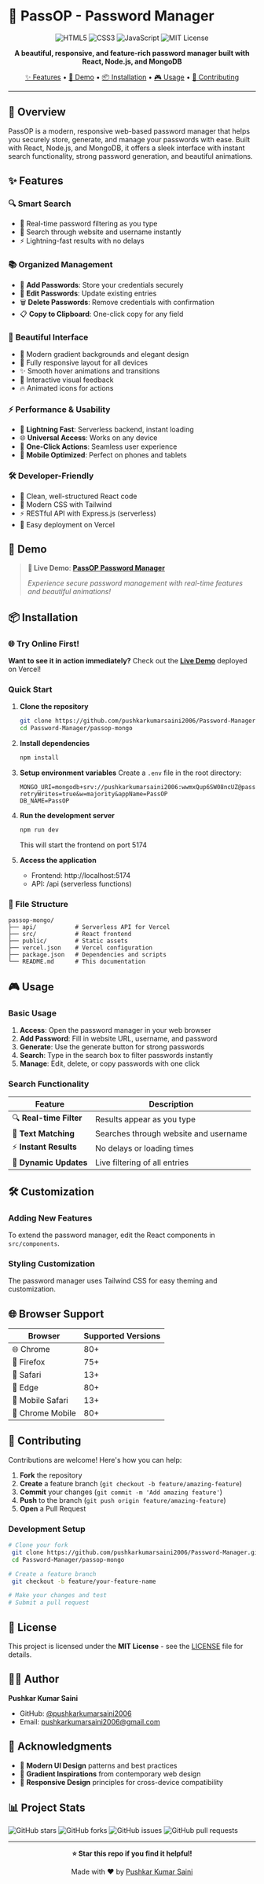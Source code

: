 # 📑 PassOP - Password Manager

<div align="center">

![HTML5](https://img.shields.io/badge/HTML5-E34F26?style=for-the-badge&logo=html5&logoColor=white)
![CSS3](https://img.shields.io/badge/CSS3-1572B6?style=for-the-badge&logo=css3&logoColor=white)
![JavaScript](https://img.shields.io/badge/JavaScript-F7DF1E?style=for-the-badge&logo=javascript&logoColor=black)
![MIT License](https://img.shields.io/badge/License-MIT-green.svg?style=for-the-badge)

**A beautiful, responsive, and feature-rich password manager built with React, Node.js, and MongoDB**

[✨ Features](#-features) • [🚀 Demo](#-demo) • [📦 Installation](#-installation) • [🎮 Usage](#-usage) • [🤝 Contributing](#-contributing)

</div>

---

## 🌟 Overview

PassOP is a modern, responsive web-based password manager that helps you securely store, generate, and manage your passwords with ease. Built with React, Node.js, and MongoDB, it offers a sleek interface with instant search functionality, strong password generation, and beautiful animations.

## ✨ Features

### 🔍 **Smart Search**
- 🔎 Real-time password filtering as you type
- 📝 Search through website and username instantly
- ⚡ Lightning-fast results with no delays

### 📚 **Organized Management**
- 🎯 **Add Passwords**: Store your credentials securely
- 📝 **Edit Passwords**: Update existing entries
- 🗑️ **Delete Passwords**: Remove credentials with confirmation
- 📋 **Copy to Clipboard**: One-click copy for any field

### 🎨 **Beautiful Interface**
- 🌈 Modern gradient backgrounds and elegant design
- 📱 Fully responsive layout for all devices
- ✨ Smooth hover animations and transitions
- 🎯 Interactive visual feedback
- 🔥 Animated icons for actions

### ⚡ **Performance & Usability**
- 🚀 **Lightning Fast**: Serverless backend, instant loading
- 🌐 **Universal Access**: Works on any device
- 🎯 **One-Click Actions**: Seamless user experience
- 📱 **Mobile Optimized**: Perfect on phones and tablets

### 🛠️ **Developer-Friendly**
- 📝 Clean, well-structured React code
- 🎨 Modern CSS with Tailwind
- ⚡ RESTful API with Express.js (serverless)
- 🔧 Easy deployment on Vercel

## 🚀 Demo

> **🌟 Live Demo**: [**PassOP Password Manager**](https://password-manager-nu-ten.vercel.app/)
> 
> *Experience secure password management with real-time features and beautiful animations!*

## 📦 Installation

### 🌐 Try Online First!
**Want to see it in action immediately?** Check out the [**Live Demo**](https://password-manager-nu-ten.vercel.app/) deployed on Vercel!

### Quick Start

1. **Clone the repository**
   ```bash
   git clone https://github.com/pushkarkumarsaini2006/Password-Manager.git
   cd Password-Manager/passop-mongo
   ```

2. **Install dependencies**
   ```bash
   npm install
   ```

3. **Setup environment variables**
   Create a `.env` file in the root directory:
   ```env
   MONGO_URI=mongodb+srv://pushkarkumarsaini2006:wwmxQup6SW08ncUZ@passop.isxpzze.mongodb.net/?retryWrites=true&w=majority&appName=PassOP
   DB_NAME=PassOP
   ```

4. **Run the development server**
   ```bash
   npm run dev
   ```
   This will start the frontend on port 5174

5. **Access the application**
   - Frontend: http://localhost:5174
   - API: /api (serverless functions)

### 📁 File Structure
```
passop-mongo/
├── api/           # Serverless API for Vercel
├── src/           # React frontend
├── public/        # Static assets
├── vercel.json    # Vercel configuration
├── package.json   # Dependencies and scripts
└── README.md      # This documentation
```

## 🎮 Usage

### Basic Usage

1. **Access**: Open the password manager in your web browser
2. **Add Password**: Fill in website URL, username, and password
3. **Generate**: Use the generate button for strong passwords
4. **Search**: Type in the search box to filter passwords instantly
5. **Manage**: Edit, delete, or copy passwords with one click

### Search Functionality

| Feature | Description |
|---------|-------------|
| 🔍 **Real-time Filter** | Results appear as you type |
| 📝 **Text Matching** | Searches through website and username |
| ⚡ **Instant Results** | No delays or loading times |
| 🔄 **Dynamic Updates** | Live filtering of all entries |

## 🛠️ Customization

### Adding New Features

To extend the password manager, edit the React components in `src/components`.

### Styling Customization

The password manager uses Tailwind CSS for easy theming and customization.

## 🌐 Browser Support

| Browser | Supported Versions |
|---------|-------------------|
| 🌐 Chrome | 80+ |
| 🦊 Firefox | 75+ |
| 🧭 Safari | 13+ |
| 📘 Edge | 80+ |
| 📱 Mobile Safari | 13+ |
| 📱 Chrome Mobile | 80+ |

## 🤝 Contributing

Contributions are welcome! Here's how you can help:

1. **Fork** the repository
2. **Create** a feature branch (`git checkout -b feature/amazing-feature`)
3. **Commit** your changes (`git commit -m 'Add amazing feature'`)
4. **Push** to the branch (`git push origin feature/amazing-feature`)
5. **Open** a Pull Request

### Development Setup

```bash
# Clone your fork
 git clone https://github.com/pushkarkumarsaini2006/Password-Manager.git
 cd Password-Manager/passop-mongo

# Create a feature branch
 git checkout -b feature/your-feature-name

# Make your changes and test
# Submit a pull request
```

## 📝 License

This project is licensed under the **MIT License** - see the [LICENSE](LICENSE) file for details.

## 👨‍💻 Author

**Pushkar Kumar Saini**
- GitHub: [@pushkarkumarsaini2006](https://github.com/pushkarkumarsaini2006)
- Email: pushkarkumarsaini2006@gmail.com

## 🙏 Acknowledgments

- 🎨 **Modern UI Design** patterns and best practices
- 🌈 **Gradient Inspirations** from contemporary web design
- 📱 **Responsive Design** principles for cross-device compatibility

## 📊 Project Stats

![GitHub stars](https://img.shields.io/github/stars/pushkarkumarsaini2006/Password-Manager?style=social)
![GitHub forks](https://img.shields.io/github/forks/pushkarkumarsaini2006/Password-Manager?style=social)
![GitHub issues](https://img.shields.io/github/issues/pushkarkumarsaini2006/Password-Manager)
![GitHub pull requests](https://img.shields.io/github/issues-pr/pushkarkumarsaini2006/Password-Manager)

---

<div align="center">

**⭐ Star this repo if you find it helpful!**

Made with ❤️ by [Pushkar Kumar Saini](https://github.com/pushkarkumarsaini2006)

</div>
